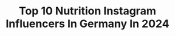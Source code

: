 ---
title: Top 10 Nutrition Instagram Influencers In Germany In 2024
description: >-
  Find top nutrition Instagram influencers in Germany in 2024. Most popular hashtags: #fitness #abnehmen #motivation #fitnessmotivation.
platform: Instagram
hits: 221
text_top: Analyze the most popular Instagram influencers on inBeat.
text_bottom: inBeat has 221 Instagram influencers like this in Germany for you to pitch.
profiles:
  - username: "chris_kall_"
    fullname: >-
      Christopher Kallmeyer
    bio: >-
      Code: Chris @h.p.n_nutrition @massivesoldier @howtobodybuild.de @panzer_genetics YT🎥 Panzergenetics 📩 Kall-Coaching@web.de ❤️🔒@melissahenze
    location: "Germany"
    followers: 81379
    engagement: 420
    commentsToLikes: 0.069920
    id: ck6u6tr4ehod10j71faotomil
    verified: false
    hashtags: "#bodybuilding, #fitness, #training, #motivation"
  - username: "gianricco.gymlife"
    fullname: >-
      Sport Fitness Lifestyle
    bio: >-
      📍Germany 💍👩🏻 ◾️Fitness /Lifestyle ⚜️Team @gigas_nutrition ⚜️10% sparen 💰Gian10💰 Link zum Shop ⬇️⬇️⬇️⬇️
    location: "Germany"
    followers: 6741
    engagement: 515
    commentsToLikes: 0.134150
    id: ck13c3up7yhma0i19rera3oe6
    verified: false
    hashtags: "#gymaddict, #fitfamgermany, #gymtime, #fitfamde"
  - username: "johanna.albeert"
    fullname: >-
      Johanna Albert
    bio: >-
      Ich habe 55kg abgenommen Hier findest du alles zum Thema 💗Sport, Rezepte & Mindset ✨Code: „Johanna“ bei MORE NUTRITION | OACE | YUUNI *Werbung
    location: "Germany"
    followers: 96937
    engagement: 640
    commentsToLikes: 0.069401
    id: clr7d882fwfa00k087wxw0luo
    verified: false
    hashtags: "#abnehmen, #gadgets, #wg, #transformation"
  - username: "nataliavogel_"
    fullname: >-
      Natalia Vogel | Online Coach für Frauen
    bio: >-
      38 | Mom of 3 | 💍 ▪️Founder @livelle_com ▪️Schwangerschaft | Rückbildung | After Baby Body ▪️More Nutrition & OACE Code „Natalia“
    location: "Germany"
    followers: 109560
    engagement: 4446
    commentsToLikes: 0.058865
    id: ck8t4hmkr6ukb0j787v9ydk2y
    verified: false
    hashtags: "#mobilitymoves, #feelfree, #happyme, #ichmachmirdieweltwiesiemirgef"
  - username: "lani_lifts"
    fullname: >-
      Lani Dinh | Personal Trainerin
    bio: >-
      📍 Berlin | 🇻🇳 Fitnamese 🍚 I exercise for extra rice 🎀 @teveo 10% “LANIX10” 🥛 @everybuddy_nutrition 10% “LANI” @lani_lifts_impressum ⬇️ Coaching
    location: "Germany"
    followers: 38062
    engagement: 1295
    commentsToLikes: 0.038835
    id: clmizkr88iqnn0j08g3bk33h5
    verified: false
    hashtags: "#bodyweightworkout, #fitfamde, #muskelaufbau, #fitnessdeutschland"
  - username: "piamalina"
    fullname: >-
      Pia Malin Jensen
    bio: >-
      🎓Sports Scientist 👩🏽‍🔬Performance Nutritionist @s04 🍌Co-Founder @wtf_sportsnutrition 🏃🏽‍♀️Middle Distance Runner 🍝My Cookbooks & Tips👇🏼
    location: "Germany"
    followers: 6372
    engagement: 1039
    commentsToLikes: 0.027412
    id: ckaosbq0xqzx90i78pb6n5eo1
    verified: false
    hashtags: "#runningmotivation, #berlin, #trackandfield, #trainingmotivation"
  - username: "beatseb"
    fullname: >-
      Sebastian | Online coach
    bio: >-
      Traveling with @corihueb 🌍 Team @ironmaxx_nutrition 💪 You want to get fit and healthy⁉️ ⬇️ LET ME COACH YOU 1:1 ⬇️
    location: "Germany"
    followers: 123395
    engagement: 297
    commentsToLikes: 0.015279
    id: ck13avw1ssg9c0i19j1gac348
    verified: false
    hashtags: "#salzburg, #chiangmai, #kohsamui, #travel"
  - username: "steven_samuel_"
    fullname: >-
      Steven Samuel 🇩🇪🇳🇬
    bio: >-
      📍 Köln/Düsseldorf 🎥 Tiktok: Stevensamuel96 280k New Youtube Video⬇️ @np_nutrition CODE: STEVE
    location: "Germany"
    followers: 11422
    engagement: 249
    commentsToLikes: 0.028754
    id: ck6uakwit44vv0j719fe5dex9
    verified: false
    hashtags: "#fitfam, #inspiration, #successmindset, #classicphysique"
  - username: "miri.krug"
    fullname: >-
      Miriam Krug
    bio: >-
      Founder @nubymi_nutrition 🎙Podcast FUEL YOUR BODY 🏈 Nutritionist @berlinthunderfootball 🥑 @nikewellcollective Nutrition Coach 💊 @esncom ⬇️ COACHING ⬇️
    location: "Germany"
    followers: 17100
    engagement: 316
    commentsToLikes: 0.020504
    id: ck14ivlzshcxd0i19wcf9e981
    verified: false
    hashtags: "#nutritionist, #berlin, #ern, #sportmedizin"
  - username: "andy7ne"
    fullname: >-
      Andreas Sieben
    bio: >-
      @gym_nutrition_official -10% mit Andreas10 @hyroxger @smilodox andy7 @urbansportsclub 📍Rheinland 👨‍👩‍👧‍👧Papa u Ehemann 📧 andy7ne@gmx.de 🏋️#crossfit
    location: "Germany"
    followers: 60998
    engagement: 208
    commentsToLikes: 0.277571
    id: ckox6uxvntly90j23h4bt4b54
    verified: false
    hashtags: "#puma, #abnehmen, #workout, #montag"
---